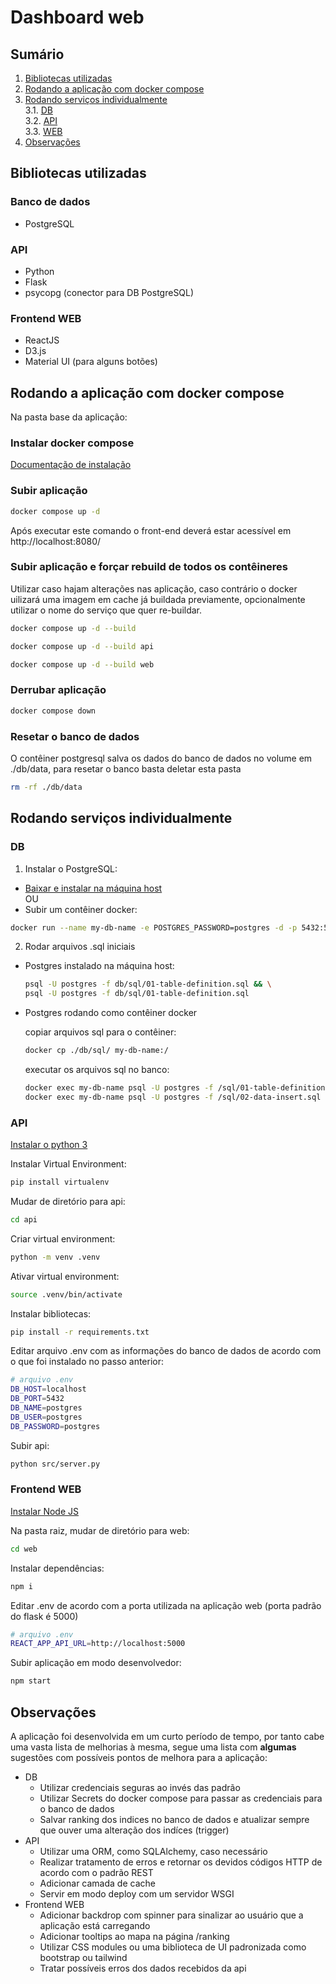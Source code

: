 # Dashboard web
## Sumário
1. [Bibliotecas utilizadas](#bibliotecas-utilizadas)  
2. [Rodando a aplicação com docker compose](#rodando-a-aplicação-com-docker-compose)  
3. [Rodando serviços individualmente](#rodando-serviços-individualmente)  
    3.1. [DB](#db)  
    3.2. [API](#api-1)  
    3.3. [WEB](#frontend-web-1) 
4. [Observações](#observações) 

## Bibliotecas utilizadas
### Banco de dados
  * PostgreSQL
### API
  * Python
  * Flask
  * psycopg (conector para DB PostgreSQL)
### Frontend WEB
  * ReactJS
  * D3.js
  * Material UI (para alguns botões)

## Rodando a aplicação com docker compose
Na pasta base da aplicação:
### Instalar docker compose
[Documentação de instalação](https://docs.docker.com/compose/install/)

### Subir aplicação
```bash
docker compose up -d
```
Após executar este comando o front-end deverá estar acessível em http://localhost:8080/

### Subir aplicação e forçar rebuild de todos os contêineres
Utilizar caso hajam alterações nas aplicação, caso contrário o docker uilizará uma imagem em cache já buildada previamente, opcionalmente utilizar o nome do serviço que quer re-buildar.
```bash
docker compose up -d --build
```
```bash
docker compose up -d --build api
```
```bash
docker compose up -d --build web
```

### Derrubar aplicação
```bash
docker compose down
```

### Resetar o banco de dados
O contêiner postgresql salva os dados do banco de dados no volume em ./db/data, para resetar o banco basta deletar esta pasta
```bash
rm -rf ./db/data
```

## Rodando serviços individualmente
### DB
1. Instalar o PostgreSQL:
* [Baixar e instalar na máquina host](https://www.postgresql.org/download/)  
OU  
* Subir um contêiner docker:
```bash
docker run --name my-db-name -e POSTGRES_PASSWORD=postgres -d -p 5432:5432 postgres:16.1
```

2. Rodar arquivos .sql iniciais
* Postgres instalado na máquina host:
  ```bash
  psql -U postgres -f db/sql/01-table-definition.sql && \
  psql -U postgres -f db/sql/01-table-definition.sql
  ```
* Postgres rodando como contêiner docker  

  copiar arquivos sql para o contêiner:
  ```bash
  docker cp ./db/sql/ my-db-name:/
  ```
  executar os arquivos sql no banco:
  ```bash
  docker exec my-db-name psql -U postgres -f /sql/01-table-definition.sql && \
  docker exec my-db-name psql -U postgres -f /sql/02-data-insert.sql
  ```

### API
[Instalar o python 3](https://www.python.org/downloads/)

Instalar Virtual Environment:
```bash
pip install virtualenv
```

Mudar de diretório para api:  
```bash
cd api
```

Criar virtual environment:
```bash
python -m venv .venv
```

Ativar virtual environment:
```bash
source .venv/bin/activate
```

Instalar bibliotecas:
```bash
pip install -r requirements.txt
```

Editar arquivo .env com as informações do banco de dados de acordo com o que foi instalado no passo anterior:
```bash
# arquivo .env
DB_HOST=localhost
DB_PORT=5432
DB_NAME=postgres
DB_USER=postgres
DB_PASSWORD=postgres
```

Subir api:
```bash
python src/server.py
```

### Frontend WEB
[Instalar Node JS](https://nodejs.org/en/download)

Na pasta raiz, mudar de diretório para web:  
```bash
cd web
```

Instalar dependências:
```bash
npm i
```

Editar .env de acordo com a porta utilizada na aplicação web
(porta padrão do flask é 5000)
```bash
# arquivo .env
REACT_APP_API_URL=http://localhost:5000
```

Subir aplicação em modo desenvolvedor:
```bash
npm start
```

## Observações
A aplicação foi desenvolvida em um curto período de tempo, por tanto cabe uma vasta lista de melhorias à mesma, segue uma lista com **algumas** sugestões com possíveis pontos de melhora para a aplicação:

* DB  
  * Utilizar credenciais seguras ao invés das padrão
  * Utilizar Secrets do docker compose para passar as credenciais para o banco de dados
  * Salvar ranking dos indices no banco de dados e atualizar sempre que ouver uma alteração dos indíces (trigger)
* API
  * Utilizar uma ORM, como SQLAlchemy, caso necessário
  * Realizar tratamento de erros e retornar os devidos códigos HTTP de acordo com o padrão REST
  * Adicionar camada de cache
  * Servir em modo deploy com um servidor WSGI
* Frontend WEB
  * Adicionar backdrop com spinner para sinalizar ao usuário que a aplicação está carregando
  * Adicionar tooltips ao mapa na página /ranking
  * Utilizar CSS modules ou uma biblioteca de UI padronizada como bootstrap ou tailwind
  * Tratar possíveis erros dos dados recebidos da api
